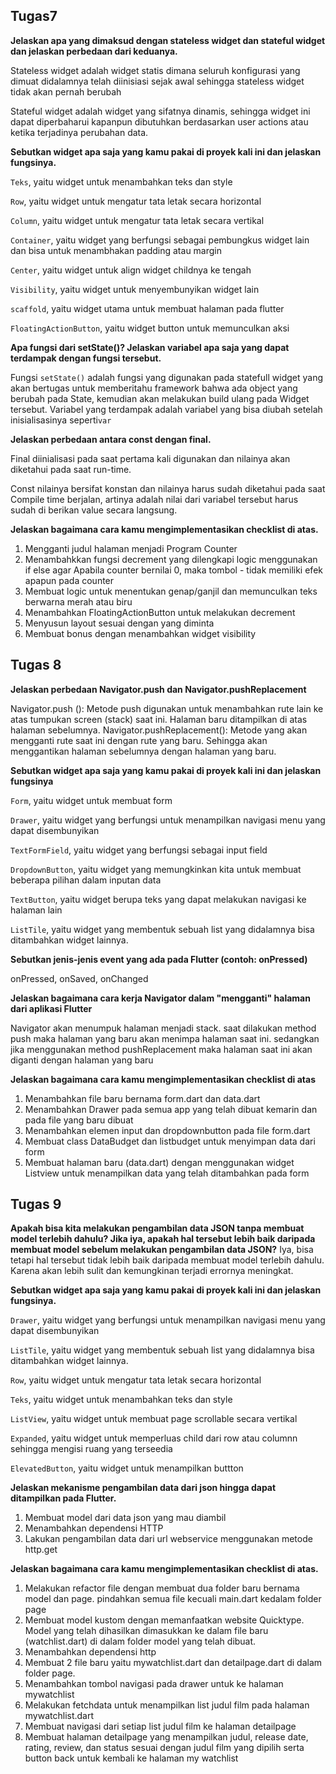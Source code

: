 ## Tugas7

**Jelaskan apa yang dimaksud dengan stateless widget dan stateful widget dan jelaskan perbedaan dari keduanya.**

Stateless widget adalah widget statis dimana seluruh konfigurasi yang dimuat didalamnya telah diinisiasi sejak awal sehingga stateless widget tidak akan pernah berubah 

Stateful widget adalah widget yang sifatnya dinamis, sehingga widget ini dapat diperbaharui kapanpun dibutuhkan berdasarkan user actions atau ketika terjadinya perubahan data.

**Sebutkan widget apa saja yang kamu pakai di proyek kali ini dan jelaskan fungsinya.**

`Teks`, yaitu widget untuk menambahkan teks dan style
 
`Row`, yaitu widget untuk mengatur tata letak secara horizontal

`Column`, yaitu widget untuk mengatur tata letak secara vertikal 

`Container`, yaitu widget yang berfungsi sebagai pembungkus widget lain dan bisa untuk menambhakan padding atau margin

`Center`, yaitu widget untuk align widget childnya ke tengah

`Visibility`, yaitu widget untuk menyembunyikan widget lain

`scaffold`, yaitu widget utama untuk membuat halaman pada flutter

`FloatingActionButton`, yaitu widget button untuk memunculkan aksi

**Apa fungsi dari setState()? Jelaskan variabel apa saja yang dapat terdampak dengan fungsi tersebut.**

Fungsi `setState()` adalah fungsi yang digunakan pada  statefull widget yang akan bertugas untuk memberitahu framework bahwa ada object yang berubah pada State, kemudian akan melakukan build ulang pada Widget tersebut. Variabel yang terdampak adalah variabel yang bisa diubah setelah inisialisasinya seperti`var`


**Jelaskan perbedaan antara const dengan final.**

Final diinialisasi pada saat pertama kali digunakan dan nilainya akan diketahui pada saat run-time. 

Const nilainya bersifat konstan dan nilainya harus sudah diketahui pada saat Compile time berjalan, artinya adalah nilai dari variabel tersebut harus sudah di berikan value secara langsung.


**Jelaskan bagaimana cara kamu mengimplementasikan checklist di atas.**

1. Mengganti judul halaman menjadi Program Counter
2. Menambahkkan fungsi decrement yang dilengkapi logic menggunakan if else agar Apabila counter bernilai 0, maka tombol - tidak memiliki efek apapun pada counter
3. Membuat logic untuk menentukan genap/ganjil dan memunculkan teks berwarna merah atau biru 
4. Menambahkan FloatingActionButton untuk melakukan decrement
4. Menyusun layout sesuai dengan yang diminta
5. Membuat bonus dengan menambahkan widget visibility

## Tugas 8 
**Jelaskan perbedaan Navigator.push dan Navigator.pushReplacement**

Navigator.push (): Metode push digunakan untuk menambahkan rute lain ke atas tumpukan screen (stack) saat ini. Halaman baru ditampilkan di atas halaman sebelumnya.
Navigator.pushReplacement(): Metode yang akan mengganti rute saat ini dengan rute yang baru. Sehingga akan menggantikan halaman sebelumnya dengan halaman yang baru.

**Sebutkan widget apa saja yang kamu pakai di proyek kali ini dan jelaskan fungsinya**

`Form`, yaitu widget untuk membuat form 

`Drawer`, yaitu widget yang berfungsi untuk menampilkan navigasi menu yang dapat disembunyikan

`TextFormField`, yaitu widget yang berfungsi sebagai input field

`DropdownButton`, yaitu widget yang memungkinkan kita untuk membuat beberapa pilihan dalam inputan data 

`TextButton`, yaitu widget berupa teks yang dapat melakukan navigasi ke halaman lain

`ListTile`, yaitu widget yang membentuk sebuah list yang didalamnya bisa ditambahkan widget lainnya.

**Sebutkan jenis-jenis event yang ada pada Flutter (contoh: onPressed)**

onPressed, onSaved, onChanged

**Jelaskan bagaimana cara kerja Navigator dalam "mengganti" halaman dari aplikasi Flutter**

Navigator akan menumpuk halaman menjadi stack. saat dilakukan method push maka halaman yang baru akan menimpa halaman saat ini. sedangkan jika menggunakan method pushReplacement maka halaman saat ini akan diganti dengan halaman yang baru 

**Jelaskan bagaimana cara kamu mengimplementasikan checklist di atas**

1. Menambahkan file baru bernama form.dart dan data.dart
2. Menambahkan Drawer pada semua app yang telah dibuat kemarin dan pada file yang baru dibuat
3. Menambahkan elemen input dan dropdownbutton pada file form.dart 
4. Membuat class DataBudget dan listbudget untuk menyimpan data dari form 
5. Membuat halaman baru (data.dart) dengan menggunakan widget Listview untuk menampilkan data yang telah ditambahkan pada form 

## Tugas 9
 **Apakah bisa kita melakukan pengambilan data JSON tanpa membuat model terlebih dahulu? Jika iya, apakah hal tersebut lebih baik daripada membuat model sebelum melakukan pengambilan data JSON?**
 Iya, bisa tetapi hal tersebut tidak lebih baik daripada membuat model terlebih dahulu. Karena akan lebih sulit dan kemungkinan terjadi errornya meningkat. 

 **Sebutkan widget apa saja yang kamu pakai di proyek kali ini dan jelaskan fungsinya.**

`Drawer`, yaitu widget yang berfungsi untuk menampilkan navigasi menu yang dapat disembunyikan 

`ListTile`, yaitu widget yang membentuk sebuah list yang didalamnya bisa ditambahkan widget lainnya.

`Row`, yaitu widget untuk mengatur tata letak secara horizontal

`Teks`, yaitu widget untuk menambahkan teks dan style

`ListView`, yaitu widget untuk membuat page scrollable secara vertikal

`Expanded`, yaitu widget untuk memperluas child dari row atau columnn sehingga mengisi ruang yang terseedia

`ElevatedButton`, yaitu widget untuk menampilkan buttton

 **Jelaskan mekanisme pengambilan data dari json hingga dapat ditampilkan pada Flutter.**

1. Membuat model dari data json yang mau diambil
2. Menambahkan dependensi HTTP
3. Lakukan pengambilan data dari url webservice menggunakan metode http.get

 **Jelaskan bagaimana cara kamu mengimplementasikan checklist di atas.**

1. Melakukan refactor file dengan membuat dua folder baru bernama model dan page. pindahkan semua file kecuali main.dart kedalam folder page
2. Membuat model kustom dengan memanfaatkan website Quicktype. Model yang telah dihasilkan dimasukkan ke dalam file baru (watchlist.dart) di dalam folder model yang telah dibuat.
3. Menambahkan dependensi http
4. Membuat 2 file baru yaitu mywatchlist.dart dan detailpage.dart di dalam folder page. 
5. Menambahkan tombol navigasi pada drawer untuk ke halaman mywatchlist
6. Melakukan fetchdata untuk menampilkan list judul film pada halaman mywatchlist.dart
7.  Membuat navigasi dari setiap list judul film ke halaman detailpage
8. Membuat halaman detailpage yang menampilkan judul, release date, rating, review, dan status sesuai dengan judul film yang dipilih serta button back untuk kembali ke halaman my watchlist


